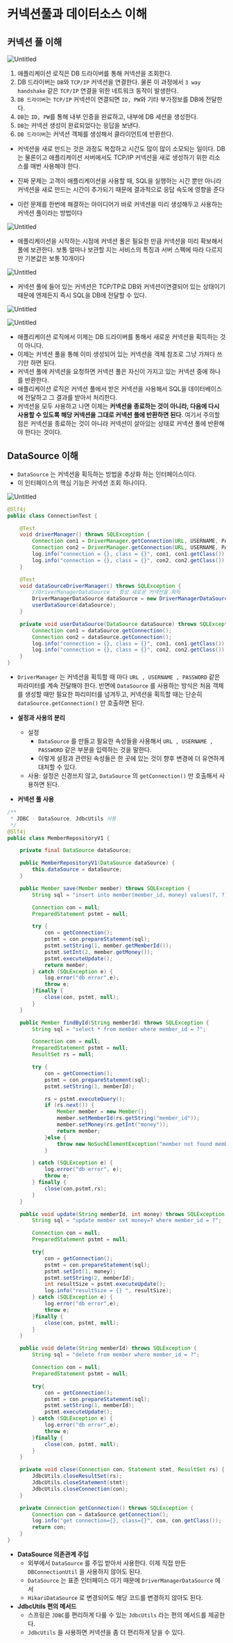 # 커넥션풀과 데이터소스 이해

## 커넥션 풀 이해

![Untitled](%E1%84%8F%E1%85%A5%E1%84%82%E1%85%A6%E1%86%A8%E1%84%89%E1%85%A7%E1%86%AB%E1%84%91%E1%85%AE%E1%86%AF%E1%84%80%E1%85%AA%20%E1%84%83%E1%85%A6%E1%84%8B%E1%85%B5%E1%84%90%E1%85%A5%E1%84%89%E1%85%A9%E1%84%89%E1%85%B3%20%E1%84%8B%E1%85%B5%E1%84%92%E1%85%A2%205c567d6ce3bf48689e9857801bcde996/Untitled.png)

1. 애플리케이션 로직은 DB 드라이버를 통해 커넥션을 조회한다.
2. DB 드라이버는 `DB`와 `TCP/IP` 커넥션을 연결한다. 물론 이 과정에서 `3 way handshake` 같은 `TCP/IP` 연결을 위한 네트워크 동작이 발생한다.
3. `DB 드라이버`는 `TCP/IP` 커넥션이 연결되면 `ID, PW`와 기타 부가정보를 DB에 전달한다.
4. `DB`는 `ID, PW`를 통해 내부 인증을 완료하고, 내부에 DB 세션을 생성한다.
5. `DB`는 커넥션 생성이 완료되었다는 응답을 보낸다.
6. `DB 드라이버`는 커넥션 객체를 생성해서 클라이언트에 반환한다.
- 커넥션을 새로 만드는 것은 과정도 복잡하고 시간도 많이 많이 소모되는 일이다. DB는 물론이고 애플리케이션 서버에서도 TCP/IP 커넥션을 새로 생성하기 위한 리소스를 매번 사용해야
한다.
- 진짜 문제는 고객이 애플리케이션을 사용할 때, SQL을 실행하는 시간 뿐만 아니라 커넥션을 새로 만드는 시간이 추가되기 때문에 결과적으로 응답 속도에 영향을 준다

- 이런 문제를 한번에 해결하는 아이디어가 바로 커넥션을 미리 생성해두고 사용하는 커넥션 풀이라는 방법이다

![Untitled](%E1%84%8F%E1%85%A5%E1%84%82%E1%85%A6%E1%86%A8%E1%84%89%E1%85%A7%E1%86%AB%E1%84%91%E1%85%AE%E1%86%AF%E1%84%80%E1%85%AA%20%E1%84%83%E1%85%A6%E1%84%8B%E1%85%B5%E1%84%90%E1%85%A5%E1%84%89%E1%85%A9%E1%84%89%E1%85%B3%20%E1%84%8B%E1%85%B5%E1%84%92%E1%85%A2%205c567d6ce3bf48689e9857801bcde996/Untitled%201.png)

- 애플리케이션을 시작하는 시점에 커넥션 풀은 필요한 만큼 커넥션을 미리 확보해서 풀에 보관한다. 보통 얼마나 보관할 지는 서비스의 특징과 서버 스펙에 따라 다르지만 기본값은 보통 10개이다

![Untitled](%E1%84%8F%E1%85%A5%E1%84%82%E1%85%A6%E1%86%A8%E1%84%89%E1%85%A7%E1%86%AB%E1%84%91%E1%85%AE%E1%86%AF%E1%84%80%E1%85%AA%20%E1%84%83%E1%85%A6%E1%84%8B%E1%85%B5%E1%84%90%E1%85%A5%E1%84%89%E1%85%A9%E1%84%89%E1%85%B3%20%E1%84%8B%E1%85%B5%E1%84%92%E1%85%A2%205c567d6ce3bf48689e9857801bcde996/Untitled%202.png)

- 커넥션 풀에 들어 있는 커넥션은 TCP/TP로 DB와 커넥션이연결되어 있는 상태이기 때문에 엔제든지 즉시 SQL을 DB에 전달할 수 있다.

![Untitled](%E1%84%8F%E1%85%A5%E1%84%82%E1%85%A6%E1%86%A8%E1%84%89%E1%85%A7%E1%86%AB%E1%84%91%E1%85%AE%E1%86%AF%E1%84%80%E1%85%AA%20%E1%84%83%E1%85%A6%E1%84%8B%E1%85%B5%E1%84%90%E1%85%A5%E1%84%89%E1%85%A9%E1%84%89%E1%85%B3%20%E1%84%8B%E1%85%B5%E1%84%92%E1%85%A2%205c567d6ce3bf48689e9857801bcde996/Untitled%203.png)

![Untitled](%E1%84%8F%E1%85%A5%E1%84%82%E1%85%A6%E1%86%A8%E1%84%89%E1%85%A7%E1%86%AB%E1%84%91%E1%85%AE%E1%86%AF%E1%84%80%E1%85%AA%20%E1%84%83%E1%85%A6%E1%84%8B%E1%85%B5%E1%84%90%E1%85%A5%E1%84%89%E1%85%A9%E1%84%89%E1%85%B3%20%E1%84%8B%E1%85%B5%E1%84%92%E1%85%A2%205c567d6ce3bf48689e9857801bcde996/Untitled%204.png)

- 애플리케이션 로직에서 이제는 DB 드라이버를 통해서 새로운 커넥션을 획득하는 것이 아니다.
- 이제는 커넥션 풀을 통해 이미 생성되어 있는 커넥션을 객체 참조로 그냥 가져다 쓰기만 하면 된다.
- 커넥션 풀에 커넥션을 요청하면 커넥션 풀은 자신이 가지고 있는 커넥션 중에 하나를 반환한다.
- 애플리케이션 로직은 커넥션 풀에서 받은 커넥션을 사용해서 SQL을 데이터베이스에 전달하고 그 결과를 받아서 처리한다.
- 커넥션을 모두 사용하고 나면 이제는 **커넥션을 종료하는 것이 아니라, 다음에 다시 사용할 수 있도록 해당 커넥션을 그대로 커넥션 풀에 반환하면 된다**. 여기서 주의할 점은 커넥션을 종료하는 것이 아니라 커넥션이 살아있는 상태로 커넥션 풀에 반환해야 한다는 것이다.

## DataSource 이해

- `DataSource` 는 커넥션을 획득하는 방법을 추상화 하는 인터페이스이다.
- 이 인터페이스의 핵심 기능은 커넥션 조회 하나이다.

![Untitled](%E1%84%8F%E1%85%A5%E1%84%82%E1%85%A6%E1%86%A8%E1%84%89%E1%85%A7%E1%86%AB%E1%84%91%E1%85%AE%E1%86%AF%E1%84%80%E1%85%AA%20%E1%84%83%E1%85%A6%E1%84%8B%E1%85%B5%E1%84%90%E1%85%A5%E1%84%89%E1%85%A9%E1%84%89%E1%85%B3%20%E1%84%8B%E1%85%B5%E1%84%92%E1%85%A2%205c567d6ce3bf48689e9857801bcde996/Untitled%205.png)

```java
@Slf4j
public class ConnectionTest {

    @Test
    void driverManager() throws SQLException {
        Connection con1 = DriverManager.getConnection(URL, USERNAME, PASSWORD);
        Connection con2 = DriverManager.getConnection(URL, USERNAME, PASSWORD);
        log.info("connection = {}, class = {}", con1, con1.getClass());
        log.info("connection = {}, class = {}", con2, con2.getClass());
    }

    @Test
    void dataSourceDriverManager() throws SQLException {
        //DriverManagerDataSource : 항상 새로운 커넥션을 획득
        DriverManagerDataSource dataSource = new DriverManagerDataSource(URL, USERNAME, PASSWORD);
        userDataSource(dataSource);
    }

    private void userDataSource(DataSource dataSource) throws SQLException {
        Connection con1 = dataSource.getConnection();
        Connection con2 = dataSource.getConnection();
        log.info("connection = {}, class = {}", con1, con1.getClass());
        log.info("connection = {}, class = {}", con2, con2.getClass());
    }
}
```

- `DriverManager` 는 커넥션을 획득할 때 마다 `URL , USERNAME , PASSWORD` 같은 파라미터를 계속 전달해야 한다. 반면에 `DataSource` 를 사용하는 방식은 처음 객체를 생성할 때만 필요한 파리미터를 넘겨두고, 커넥션을 획득할 때는 단순히 `dataSource.getConnection()` 만 호출하면 된다.
- **설정과 사용의 분리**
    - 설정
        - `DataSource` 를 만들고 필요한 속성들을 사용해서 `URL , USERNAME , PASSWORD` 같은 부분을 입력하는 것을 말한다.
        - 이렇게 설정과 관련된 속성들은 한 곳에 있는 것이 향후 변경에 더 유연하게 대처할 수 있다.
    - 사용: 설정은 신경쓰지 않고, `DataSource` 의 `getConnection()` 만 호출해서 사용하면 된다.

- **커넥션 풀 사용**

```java
/**
 * JDBC - DataSource, JdbcUtils 사용
 */
@Slf4j
public class MemberRepositoryV1 {

    private final DataSource dataSource;

    public MemberRepositoryV1(DataSource dataSource) {
        this.dataSource = dataSource;
    }

    public Member save(Member member) throws SQLException {
        String sql = "insert into member(member_id, money) values(?, ?)";

        Connection con = null;
        PreparedStatement pstmt = null;

        try {
            con = getConnection();
            pstmt = con.prepareStatement(sql);
            pstmt.setString(1, member.getMemberId());
            pstmt.setInt(2, member.getMoney());
            pstmt.executeUpdate();
            return member;
        } catch (SQLException e) {
            log.error("db error",e);
            throw e;
        }finally {
            close(con, pstmt, null);
        }
    }

    public Member findById(String memberId) throws SQLException {
        String sql = "select * from member where member_id = ?";

        Connection con = null;
        PreparedStatement pstmt = null;
        ResultSet rs = null;

        try {
            con = getConnection();
            pstmt = con.prepareStatement(sql);
            pstmt.setString(1, memberId);

            rs = pstmt.executeQuery();
            if (rs.next()) {
                Member member = new Member();
                member.setMemberId(rs.getString("member_id"));
                member.setMoney(rs.getInt("money"));
                return member;
            }else {
                throw new NoSuchElementException("member not found memberId = "+memberId);
            }

        } catch (SQLException e) {
            log.error("db error", e);
            throw e;
        } finally {
            close(con,pstmt,rs);
        }
    }

    public void update(String memberId, int money) throws SQLException {
        String sql = "update member set money=? where member_id = ?";

        Connection con = null;
        PreparedStatement pstmt = null;

        try{
            con = getConnection();
            pstmt = con.prepareStatement(sql);
            pstmt.setInt(1, money);
            pstmt.setString(2, memberId);
            int resultSize = pstmt.executeUpdate();
            log.info("resultSize = {} ", resultSize);
        } catch (SQLException e) {
            log.error("db error",e);
            throw e;
        }finally {
            close(con, pstmt, null);
        }
    }

    public void delete(String memberId) throws SQLException {
        String sql = "delete from member where member_id = ?";

        Connection con = null;
        PreparedStatement pstmt = null;

        try{
            con = getConnection();
            pstmt = con.prepareStatement(sql);
            pstmt.setString(1, memberId);
            pstmt.executeUpdate();
        } catch (SQLException e) {
            log.error("db error",e);
            throw e;
        }finally {
            close(con, pstmt, null);
        }
    }

    private void close(Connection con, Statement stmt, ResultSet rs) {
        JdbcUtils.closeResultSet(rs);
        JdbcUtils.closeStatement(stmt);
        JdbcUtils.closeConnection(con);
    }

    private Connection getConnection() throws SQLException {
        Connection con = dataSource.getConnection();
        log.info("get connection={}, class={}", con, con.getClass());
        return con;
    }
}
```

- **DataSource 의존관계 주입**
    - 외부에서 `DataSource` 를 주입 받아서 사용한다. 이제 직접 만든 `DBConnectionUtil` 을 사용하지 않아도 된다.
    - `DataSource` 는 표준 인터페이스 이기 때문에 `DriverManagerDataSource` 에서
    - `HikariDataSource` 로 변경되어도 해당 코드를 변경하지 않아도 된다.
- **JdbcUtils 편의 메서드**
    - 스프링은 `JDBC`를 편리하게 다룰 수 있는 `JdbcUtils` 라는 편의 메서드를 제공한다.
    - `JdbcUtils` 을 사용하면 커넥션을 좀 더 편리하게 닫을 수 있다.